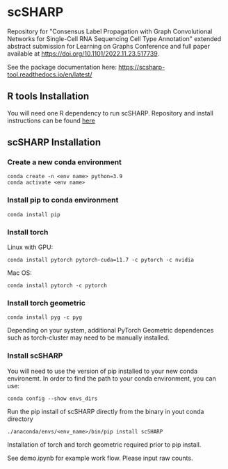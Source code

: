 # scSHARP

Repository for "Consensus Label Propagation with Graph Convolutional Networks for Single-Cell RNA Sequencing Cell Type Annotation" extended abstract submission for Learning on Graphs Conference and full paper available at https://doi.org/10.1101/2022.11.23.517739.

See the package documentation here: https://scsharp-tool.readthedocs.io/en/latest/

## R tools Installation
You will need one R dependency to run scSHARP. Repository and install instructions can be found [here](https://github.com/W-Holtz/R4scSHARP)

## scSHARP Installation

### Create a new conda environment
```
conda create -n <env name> python=3.9
conda activate <env name>
```
### Install pip to conda environment
```
conda install pip
```
### Install torch

Linux with GPU:
```
conda install pytorch pytorch-cuda=11.7 -c pytorch -c nvidia
``` 
Mac OS:
```
conda install pytorch -c pytorch
```

### Install torch geometric
```
conda install pyg -c pyg
```
Depending on your system, additional PyTorch Geometric dependences such as torch-cluster may need to be manually installed.

### Install scSHARP
You will need to use the version of pip installed to your new conda environemt. In order to find the path to your conda environment, you can use:
```
conda config --show envs_dirs
```
Run the pip install of scSHARP directly from the binary in yout conda directory
```
./anaconda/envs/<env_name>/bin/pip install scSHARP
```

Installation of torch and torch geometric required prior to pip install.

See demo.ipynb for example work flow.
Please input raw counts.
